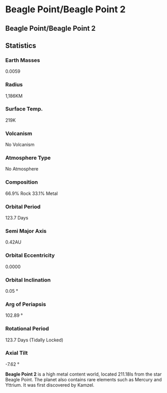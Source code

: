 # Beagle Point/Beagle Point 2
## Beagle Point/Beagle Point 2

		

## Statistics

### Earth Masses

0.0059

### Radius

1,186KM

### Surface Temp.

219K

### Volcanism

No Volcanism

### Atmosphere Type

No Atmosphere

### Composition

66.9% Rock 33.1% Metal

### Orbital Period

123.7 Days

### Semi Major Axis

0.42AU

### Orbital Eccentricity

0.0000

### Orbital Inclination

0.05 °

### Arg of Periapsis

102.89 °

### Rotational Period

123.7 Days (Tidally Locked)

### Axial Tilt

-7.62 °

**Beagle Point 2** is a high metal content world, located 211.18ls from the star Beagle Point. The planet also contains rare elements such as Mercury and Yttrium. It was first discovered by Kamzel.